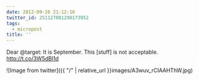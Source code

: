 ```yaml
---
date: 2012-09-26 21:12:16
twitter_id: 251127081298173952
tags:
  - micropost
title: ''
---
```


Dear @target: It is September. This [stuff] is not acceptable. http://t.co/3W5dBl1d

![Image from twitter]({{ "/" | relative_url  }}images/A3wuv_rCIAAHThW.jpg)
